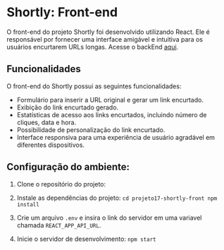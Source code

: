 # Shortly: Front-end
O front-end do projeto Shortly foi desenvolvido utilizando React. Ele é responsável por fornecer uma interface amigável e intuitiva para os usuários encurtarem URLs longas. Acesse o backEnd <a href="https://github.com/gabriel-victor933/projeto17-shortly">aqui</a>.

## Funcionalidades
O front-end do Shortly possui as seguintes funcionalidades:

- Formulário para inserir a URL original e gerar um link encurtado.
- Exibição do link encurtado gerado.
- Estatísticas de acesso aos links encurtados, incluindo número de cliques, data e hora.
- Possibilidade de personalização do link encurtado.
- Interface responsiva para uma experiência de usuário agradável em diferentes dispositivos.

## Configuração do ambiente:
1. Clone o repositório do projeto:
2. Instale as dependências do projeto:
`cd projeto17-shortly-front
npm install`

3. Crie um arquivo `.env` e insira o link do servidor em uma variavel chamada `REACT_APP_API_URL`.
4. Inicie o servidor de desenvolvimento: 
`npm start`
